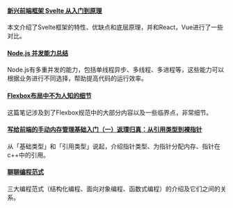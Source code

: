 
#### [新兴前端框架 Svelte 从入门到原理](https://mp.weixin.qq.com/s/6MPG04HGo_S3SipPZ-Wmpg)
本文介绍了Svelte框架的特性、优缺点和底层原理，并和React，Vue进行了一些对比。

#### [Node.js 并发能力总结](https://mp.weixin.qq.com/s/cXwM_ENAjxvvwaBHEsuHbA)
Node.js有多重并发的能力，包括单线程异步、多线程、多进程等，这些能力可以根据业务进行不同选择，帮助提高代码的运行效率。

#### [Flexbox布局中不为人知的细节](https://mp.weixin.qq.com/s/KIqcUSxhCYEcfGVHPf5Gkg)
这篇笔记涉及到了Flexbox规范中的大部分内容以及一些临界点，非常细节。

#### [写给前端的手动内存管理基础入门（一）返璞归真：从引用类型到裸指针](https://juejin.cn/post/6938201650012094495)
从「基础类型」和「引用类型」说起，介绍指针类型、为指针分配内存、指针在c++中的引用。

#### [聊聊编程范式](https://mp.weixin.qq.com/s/bq9186CQXs8eu8ZsMEuDbA)
三大编程范式（结构化编程、面向对象编程、函数式编程）的介绍及它们之间的关系。

